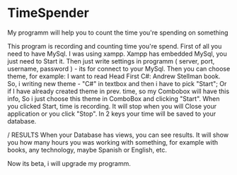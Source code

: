 # TimeSpender
My programm will help you to count the time you're spending on something

This program is recording and counting time you're spend. First of all you
need to have MySql. I was using xampp. Xampp has embedded MySql, you just need to Start it. Then just write settings in programm ( server, port, username, password ) - its for connect to your MySql. 
   Then you can choose theme, for example: I want to read Head First C#: Andrew Stellman book. So, i writing new theme - "C#" in textbox and then i have to pick "Start"; Or if I have already created theme in prev. time, so my Combobox will have this info, So i just choose this theme in ComboBox and clicking "Start". When you clicked Start, time is recording. It will stop when you will Close your application or you click "Stop". In 2 keys your time will be saved to your database.
   
   / RESULTS
   When your Database has views, you can see results. It will show you how many hours you was working with something, for example with books, any technology, maybe Spanish or English, etc.
   
   
Now its beta, i will upgrade my programm.
